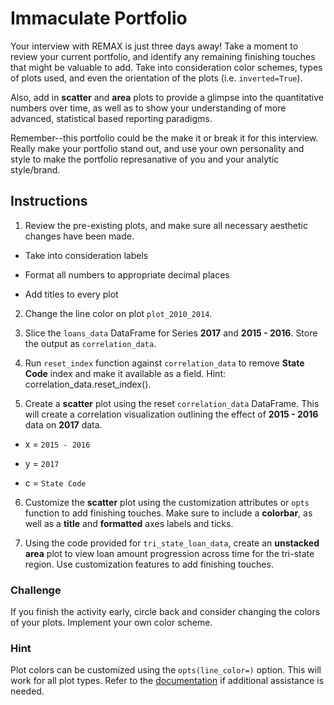 # Immaculate Portfolio

Your interview with REMAX is just three days away! Take a moment to review your current portfolio, and identify any remaining finishing touches that might be valuable to add. Take into consideration color schemes, types of plots used, and even the orientation of the plots (i.e. `inverted=True`).

Also, add in **scatter** and **area** plots to provide a glimpse into the quantitative numbers over time, as well as to show your understanding of more advanced, statistical based reporting paradigms.

Remember--this portfolio could be the make it or break it for this interview. Really make your portfolio stand out, and use your own personality and style to make the portfolio represanative of you and your analytic style/brand.

## Instructions

1. Review the pre-existing plots, and make sure all necessary aesthetic changes have been made.

  * Take into consideration labels

  * Format all numbers to appropriate decimal places

  * Add titles to every plot

2. Change the line color on plot `plot_2010_2014`.

3. Slice the `loans_data` DataFrame for Series **2017** and **2015 - 2016**. Store the output as `correlation_data`.

4. Run `reset_index` function against `correlation_data` to remove **State Code** index and make it available as a field. Hint: correlation_data.reset_index().

5. Create a **scatter** plot using the reset `correlation_data` DataFrame. This will create a correlation visualization outlining the effect of **2015 - 2016** data on **2017** data.

  * x = `2015 - 2016`

  * y = `2017`

  * c = `State Code`

6. Customize the **scatter** plot using the customization attributes or `opts` function to add finishing touches. Make sure to include a **colorbar**, as well as a **title** and **formatted** axes labels and ticks.

7. Using the code provided for `tri_state_loan_data`, create an **unstacked area** plot to view loan amount progression across time for the tri-state region. Use customization features to add finishing touches.

### Challenge

If you finish the activity early, circle back and consider changing the colors of your plots. Implement your own color scheme.

### Hint

Plot colors can be customized using the `opts(line_color=)` option. This will work for all plot types. Refer to the [documentation](https://hvplot.pyviz.org/user_guide/Customization.html) if additional assistance is needed.
